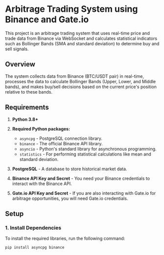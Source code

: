 # Arbitrage Trading System using Binance and Gate.io

This project is an arbitrage trading system that uses real-time price and trade data from Binance via WebSocket and calculates statistical indicators such as Bollinger Bands (SMA and standard deviation) to determine buy and sell signals.

## Overview

The system collects data from Binance (BTC/USDT pair) in real-time, processes the data to calculate Bollinger Bands (Upper, Lower, and Middle bands), and makes buy/sell decisions based on the current price's position relative to these bands.

## Requirements

1. **Python 3.8+**
2. **Required Python packages:**
   - `asyncpg` - PostgreSQL connection library.
   - `binance` - The official Binance API library.
   - `asyncio` - Python's standard library for asynchronous programming.
   - `statistics` - For performing statistical calculations like mean and standard deviation.

3. **PostgreSQL** - A database to store historical market data.

4. **Binance API Key and Secret** - You need your Binance credentials to interact with the Binance API.

5. **Gate.io API Key and Secret** - If you are also interacting with Gate.io for arbitrage opportunities, you will need Gate.io credentials.

## Setup

### 1. Install Dependencies

To install the required libraries, run the following command:

```bash
pip install asyncpg binance
